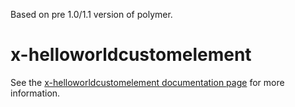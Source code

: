 
Based on pre 1.0/1.1 version of polymer.

x-helloworldcustomelement
================

See the [x-helloworldcustomelement documentation page](http://.../x-helloworldcustomelement) for more information.
